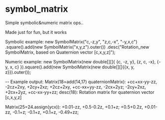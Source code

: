 # symbol_matrix
Simple symbolic&amp;numeric matrix ops..

Made just for fun, but it works

Symbolic example:
new SymbolMatrix("c,-z,y",
                "z,c,-x",
                "-y,x,c")
                .square().add(new SymbolMatrix("x,y,z").outer())
                .desc("Rotation_new SymbolMatrix, based on Quaternion vector [c,x,y,z]");
                
Numeric example:
new SymbolMatrix(new double[][]{
        {c, -z, y},
        {z, c, -x},
        {-y, x, c}
}).square().add(new SymbolMatrix(new double[][]{{x, y, z}}).outer());


--
Example output:
Matrix(18=add(14,17) quaternionMatrix):
  +cc+xx-yy-zz,      -2cz+2xy,      +2cy+2xz;
      +2cz+2xy,  +cc-xx+yy-zz,      -2cx+2yz;
      -2cy+2xz,      +2cx+2yz,  +cc-xx-yy+zz;
  desc(18): Rotation matrix for quaternion vector [c,x,y,z]


Matrix(25=24.assign(ycx)):
    +0.01-zz,   +0.5-0.2z,      +0.1+z;
   +0.5+0.2z,    +0.01-zz,      -0.1+z;
      -0.1+z,      +0.1+z,    -0.49+zz;

